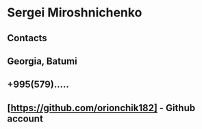 # Sergei Miroshnichenko
## Contacts
## **Georgia, Batumi**
## **+995(579).....**
## [https://github.com/orionchik182] - Github account
